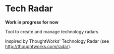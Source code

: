 # Tech Radar

**Work in progress for now**

Tool to create and manage technology radars.

Inspired by ThoughtWorks' Technology Radar (see http://thoughtworks.com/radar).
